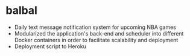 # balbal

- Daily text message notification system for upcoming NBA games
- Modularized the application's back-end and scheduler into different Docker containers in order to facilitate scalability and deployment
- Deployment script to Heroku
